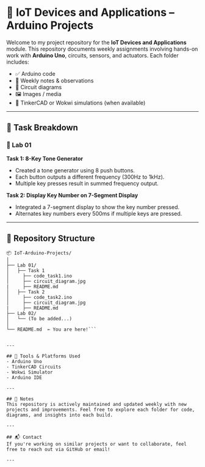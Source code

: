 # 📡 IoT Devices and Applications – Arduino Projects

Welcome to my project repository for the **IoT Devices and Applications** module. This repository documents weekly assignments involving hands-on work with **Arduino Uno**, circuits, sensors, and actuators. Each folder includes:
- ✅ Arduino code
- 🧠 Weekly notes & observations
- 🔌 Circuit diagrams
- 🖼️ Images / media
- 📁 TinkerCAD or Wokwi simulations (when available)

---

## 📅 Task Breakdown

### 🔹 Lab 01
**Task 1: 8-Key Tone Generator**  
- Created a tone generator using 8 push buttons.
- Each button outputs a different frequency (300Hz to 1kHz).
- Multiple key presses result in summed frequency output.

**Task 2: Display Key Number on 7-Segment Display**  
- Integrated a 7-segment display to show the key number pressed.
- Alternates key numbers every 500ms if multiple keys are pressed.


---

## 📂 Repository Structure
```
📦 IoT-Arduino-Projects/
│
├── Lab 01/
│   ├── Task 1
│     ├── code_task1.ino
│     ├── circuit_diagram.jpg
|     ├── README.md
│   ├── Task 2
│     ├── code_task2.ino
│     ├── circuit_diagram.jpg
|     ├── README.md
├── Lab 02/
│   └── (To be added...)
│
└── README.md  ← You are here!```


---

## 🔧 Tools & Platforms Used
- Arduino Uno
- TinkerCAD Circuits
- Wokwi Simulator
- Arduino IDE

---

## 📌 Notes
This repository is actively maintained and updated weekly with new projects and improvements. Feel free to explore each folder for code, diagrams, and insights into each build.

---

## 📬 Contact
If you're working on similar projects or want to collaborate, feel free to reach out via GitHub or email!

---




